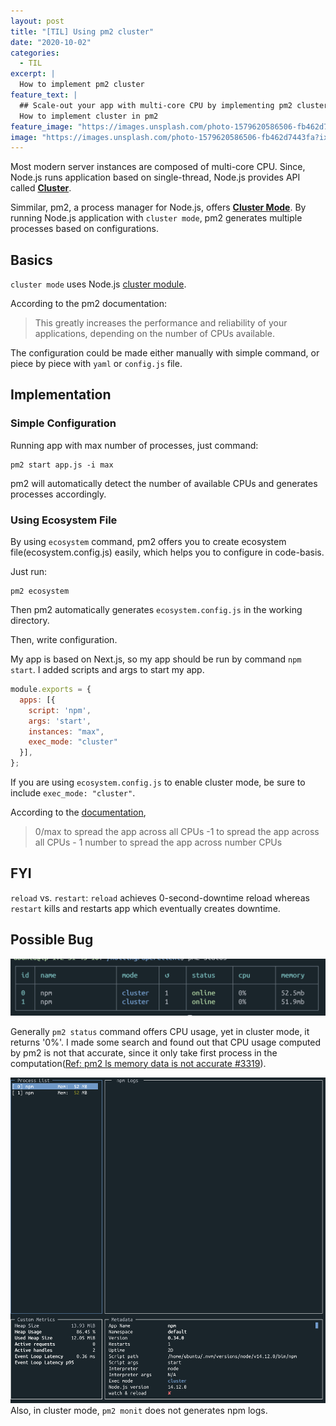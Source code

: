 ```yaml
---
layout: post
title: "[TIL] Using pm2 cluster"
date: "2020-10-02"
categories:
  - TIL
excerpt: |
  How to implement pm2 cluster
feature_text: |
  ## Scale-out your app with multi-core CPU by implementing pm2 cluster
  How to implement cluster in pm2
feature_image: "https://images.unsplash.com/photo-1579620586506-fb462d7443fa?ixlib=rb-1.2.1&ixid=eyJhcHBfaWQiOjEyMDd9&auto=format&fit=crop&w=2294&q=800"
image: "https://images.unsplash.com/photo-1579620586506-fb462d7443fa?ixlib=rb-1.2.1&ixid=eyJhcHBfaWQiOjEyMDd9&auto=format&fit=crop&w=2294&q=80"
---
```


Most modern server instances are composed of multi-core CPU.
Since, Node.js runs application based on single-thread, Node.js provides API called **[Cluster](https://nodejs.org/api/cluster.html)**.

Simmilar, pm2, a process manager for Node.js, offers **[Cluster Mode](https://pm2.keymetrics.io/docs/usage/cluster-mode/)**.
By running Node.js application with `cluster mode`, pm2 generates multiple processes based on configurations.

## Basics
`cluster mode` uses Node.js [cluster module](https://nodejs.org/api/cluster.html).

According to the pm2 documentation:
> This greatly increases the performance and reliability of your applications, depending on the number of CPUs available. 

The configuration could be made either manually with simple command, or piece by piece with `yaml` or `config.js` file.

## Implementation
### Simple Configuration
Running app with max number of processes, just command:
```
pm2 start app.js -i max
```

pm2 will automatically detect the number of available CPUs and generates processes accordingly.

### Using Ecosystem File
By using `ecosystem` command, pm2 offers you to create ecosystem file(ecosystem.config.js) easily, which helps you to configure in code-basis.

Just run:
```
pm2 ecosystem
```

Then pm2 automatically generates `ecosystem.config.js` in the working directory.

Then, write configuration.

My app is based on Next.js, so my app should be run by command `npm start`. I added scripts and args to start my app.
```javascript
module.exports = {
  apps: [{
    script: 'npm',
    args: 'start',
    instances: "max",
    exec_mode: "cluster"
  }],
};
```

If you are using `ecosystem.config.js` to enable cluster mode, be sure to include `exec_mode: "cluster"`.

According to the [documentation](https://pm2.keymetrics.io/docs/usage/cluster-mode/),
> 0/max to spread the app across all CPUs
> -1 to spread the app across all CPUs - 1
> number to spread the app across number CPUs


## FYI
`reload` vs. `restart`:
`reload` achieves 0-second-downtime reload whereas `restart` kills and restarts app which eventually creates downtime.

## Possible Bug
![cpu-usage-0](https://raw.githubusercontent.com/ChaeWonKong/image-resource/master/pm2-1.png)

Generally `pm2 status` command offers CPU usage, yet in cluster mode, it returns '0%'.
I made some search and found out that CPU usage computed by pm2 is not that accurate, since it only take first process in the computation([Ref: pm2 ls memory data is not accurate #3319](https://github.com/Unitech/pm2/issues/3319)).

![log-not-available](https://raw.githubusercontent.com/ChaeWonKong/image-resource/master/pm2-2.png)
Also, in cluster mode, `pm2 monit` does not generates npm logs.

